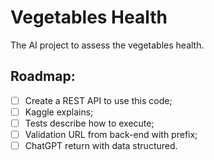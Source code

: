 # Vegetables Health
The AI project to assess the vegetables health.

## Roadmap:
- [ ] Create a REST API to use this code;
- [ ] Kaggle explains;
- [ ] Tests describe how to execute;
- [ ] Validation URL from back-end with prefix;
- [ ] ChatGPT return with data structured.
